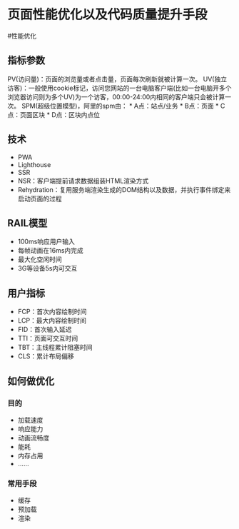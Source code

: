 # 页面性能优化以及代码质量提升手段
#性能优化

## 指标参数
PV(访问量)：页面的浏览量或者点击量，页面每次刷新就被计算一次。
UV(独立访客)：一般使用cookie标记，访问您网站的一台电脑客户端(比如一台电脑开多个浏览器访问则为多个UV)为一个访客，00:00-24:00内相同的客户端只会被计算一次。
SPM(超级位置模型)，阿里的spm由：
	* A点：站点/业务
	* B点：页面
	* C点：页面区块
	* D点：区块内点位

## 技术
* PWA
* Lighthouse
* SSR
* NSR：客户端提前请求数据组装HTML渲染方式
* Rehydration：复用服务端渲染生成的DOM结构以及数据，并执行事件绑定来启动页面的过程

## RAIL模型
* 100ms响应用户输入
* 每帧动画在16ms内完成
* 最大化空闲时间
* 3G等设备5s内可交互

## 用户指标
* FCP：首次内容绘制时间
* LCP：最大内容绘制时间
* FID：首次输入延迟
* TTI：页面可交互时间
* TBT：主线程累计阻塞时间
* CLS：累计布局偏移

## 如何做优化
### 目的
* 加载速度
* 响应能力
* 动画流畅度
* 能耗
* 内存占用
* ……
### 常用手段
* 缓存
* 预加载
* 渲染 
